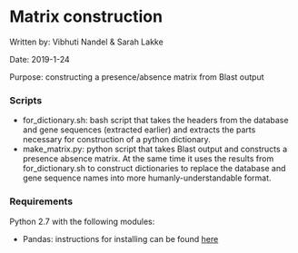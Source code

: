 # Matrix construction

Written by: Vibhuti Nandel & Sarah Lakke

Date: 2019-1-24

Purpose: constructing a presence/absence matrix from Blast output


### Scripts
* for_dictionary.sh: bash script that takes the headers from the database and gene sequences (extracted earlier) and extracts the parts necessary for construction of a python dictionary.
* make_matrix.py: python script that takes Blast output and constructs a presence absence matrix. At the same time it uses the results from for_dictionary.sh to construct dictionaries to replace the database and gene sequence names into more humanly-understandable format.


### Requirements
Python 2.7 with the following modules:

* Pandas: instructions for installing can be found [here](https://pandas.pydata.org/pandas-docs/stable/install.html)

